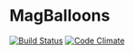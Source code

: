 # MagBalloons

[![Build Status](https://travis-ci.org/heron2014/magballoons.svg?branch=master)](https://travis-ci.org/heron2014/magballoons)
[![Code Climate](https://codeclimate.com/github/heron2014/magballoons/badges/gpa.svg)](https://codeclimate.com/github/heron2014/magballoons)